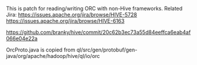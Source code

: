 This is patch for reading/writing ORC with non-Hive frameworks.
Related Jira:
https://issues.apache.org/jira/browse/HIVE-5728
https://issues.apache.org/jira/browse/HIVE-6163

https://github.com/branky/hive/commit/20c62b3ec73a55d84eeffca6eab4af066e04e22a

OrcProto.java is copied from ql/src/gen/protobuf/gen-java/org/apache/hadoop/hive/ql/io/orc
